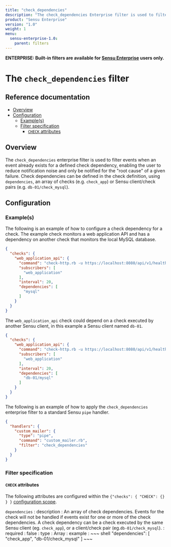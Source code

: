 ```yaml
---
title: "check_dependencies"
description: "The check_dependencies Enterprise filter is used to filter events when an event already exists for a defined check dependency."
product: "Sensu Enterprise"
version: "1.0"
weight: 1
menu:
  sensu-enterprise-1.0:
    parent: filters
---
```

**ENTERPRISE: Built-in filters are available for [Sensu Enterprise][0]
users only.**

# The `check_dependencies` filter

## Reference documentation

- [Overview](#overview)
- [Configuration](#configuration)
  - [Example(s)](#examples)
  - [Filter specification](#filter-specification)
    - [`CHECK` attributes](#check-attributes)

## Overview

The `check_dependencies` enterprise filter is used to filter events when an
event already exists for a defined check dependency, enabling the user to reduce
notification noise and only be notified for the "root cause" of a given failure.
Check dependencies can be defined in the check definition, using `dependencies`,
an array of checks (e.g. `check_app`) or Sensu client/check pairs (e.g.
`db-01/check_mysql`).

## Configuration

### Example(s)

The following is an example of how to configure a check dependency for a check.
The example check monitors a web application API and has a dependency on another
check that monitors the local MySQL database.

~~~ json
{
  "checks": {
    "web_application_api": {
      "command": "check-http.rb -u https://localhost:8080/api/v1/health",
      "subscribers": [
        "web_application"
      ],
      "interval": 20,
      "dependencies": [
        "mysql"
      ]
    }
  }
}
~~~

The `web_application_api` check could depend on a check executed by another
Sensu client, in this example a Sensu client named `db-01`.

~~~ json
{
  "checks": {
    "web_application_api": {
      "command": "check-http.rb -u https://localhost:8080/api/v1/health",
      "subscribers": [
        "web_application"
      ],
      "interval": 20,
      "dependencies": [
        "db-01/mysql"
      ]
    }
  }
}
~~~

The following is an example of how to apply the `check_dependencies` enterprise
filter to a standard Sensu `pipe` handler.

~~~ json
{
  "handlers": {
    "custom_mailer": {
      "type": "pipe",
      "command": "custom_mailer.rb",
      "filter": "check_dependencies"
    }
  }
}
~~~

### Filter specification

#### `CHECK` attributes

The following attributes are configured within the `{"checks": { "CHECK": {} }
}` [configuration scope][1].

`dependencies`
: description
  : An array of check dependencies. Events for the check will not be handled if
    events exist for one or more of the check dependencies. A check dependency
    can be a check executed by the same Sensu client (eg. `check_app`), or a
    client/check pair (eg.`db-01/check_mysql`).
: required
  : false
: type
  : Array
: example
  : ~~~ shell
    "dependencies": [
      "check_app",
      "db-01/check_mysql"
    ]
    ~~~


[?]:  #
[0]:  /enterprise
[1]:  ../reference/configuration.html#configuration-scopes
